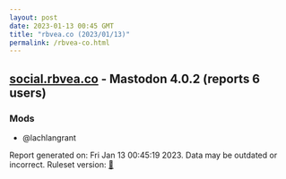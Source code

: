```yaml
---
layout: post
date: 2023-01-13 00:45 GMT
title: "rbvea.co (2023/01/13)"
permalink: /rbvea-co.html
---
```


## [social.rbvea.co](https://social.rbvea.co) - Mastodon 4.0.2 (reports 6 users)

### Mods
 * @lachlangrant

Report generated on: Fri Jan 13 00:45:19 2023. Data may be outdated or incorrect.
Ruleset version: [🧁](/version-cupcake)
